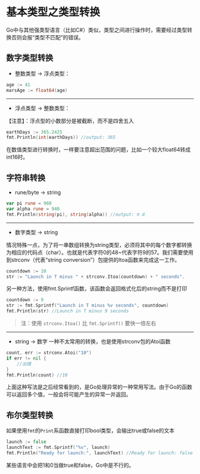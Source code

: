 # 基本类型之类型转换

Go中与其他强类型语言（比如C#）类似，类型之间进行操作时，需要经过类型转换否则会报“类型不匹配”的错误。

## 数字类型转换
* 整数类型 → 浮点类型：

```go
age := 41
marsAge := float64(age)
```
---
* 浮点类型 → 整数类型：  

【注意】：浮点型的小数部分是被截断，而不是四舍五入
```go
earthDays := 365.2425
fmt.Println(int(earthDays)) //output: 365
```
在数值类型进行转换时，一样要注意超出范围的问题，比如一个较大float64转成int16时。

## 字符串转换
* rune/byte → string

```go
var pi rune = 960
var alpha rune = 940
fmt.Println(string(pi), string(alpha)) //output: π ά
```
---
* 数字类型 → string

情况特殊一点，为了将一串数组转换为string类型，必须将其中的每个数字都转换为相应的代码点（char）。也就是代表字符0的48~代表字符9的57。我们需要使用到strconv（代表“string conversion”）包提供的Itoa函数来完成这一工作。
```go
countdown := 10
str := "Launch in T minus " + strconv.Itoa(countdown) + " seconds".
```
另一种方法，使用fmt.Sprintf函数，该函数会返回格式化后的string而不是打印
```go
countdown := 9
str := fmt.Sprintf("Launch in T minus %v seconds", countdown)
fmt.Println(str) //Launch in T minus 9 seconds
```
> 注：使用 `strconv.Itoa()` 比 `fmt.Sprintf()` 要快一倍左右
---
* string → 数字
一种不太常用的转换，也是使用strconv包的Atoi函数
```go
count, err := strconv.Atoi("10")
if err != nil {
    //出错
}
fmt.Println(count) //10
```
上面这种写法是之后经常看到的，是Go处理异常的一种常用写法。由于Go的函数可以返回多个值，一般会将可能产生的异常一并返回。

## 布尔类型转换
如果使用`fmt`的`Print`系函数直接打印bool类型，会输出true或false的文本
```go
launch := false
launchText := fmt.Sprintf("%v", launch)
fmt.Println("Ready for launch:", launchText) //Ready for launch: false
```
某些语言中会把1和0当做true和false，Go中是不行的。